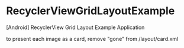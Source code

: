 # RecyclerViewGridLayoutExample
[Android] RecyclerView Grid Layout Example Application

to present each image as a card, remove "gone" from /layout/card.xml 

